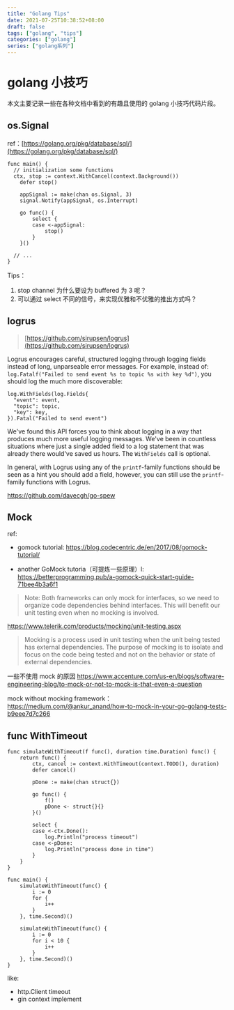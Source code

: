 ```yaml
---
title: "Golang Tips"
date: 2021-07-25T10:38:52+08:00
draft: false
tags: ["golang", "tips"]
categories: ["golang"]
series: ["golang系列"]
---
```


# golang 小技巧

本文主要记录一些在各种文档中看到的有趣且使用的 golang 小技巧代码片段。

## os.Signal

ref：[https://golang.org/pkg/database/sql/](https://golang.org/pkg/database/sql/)

```golang
func main() {
  // initialization some functions
  ctx, stop := context.WithCancel(context.Background())
	defer stop()

	appSignal := make(chan os.Signal, 3)
	signal.Notify(appSignal, os.Interrupt)

	go func() {
		select {
		case <-appSignal:
			stop()
		}
	}()
  
  // ...
}
```

Tips：

1. stop channel 为什么要设为 buffered 为 3 呢？
2. 可以通过 select 不同的信号，来实现优雅和不优雅的推出方式吗？



## logrus

> [https://github.com/sirupsen/logrus](https://github.com/sirupsen/logrus)

Logrus encourages careful, structured logging through logging fields instead of long, unparseable error messages. For example, instead of: `log.Fatalf("Failed to send event %s to topic %s with key %d")`, you should log the much more discoverable:

```golang
log.WithFields(log.Fields{
  "event": event,
  "topic": topic,
  "key": key,
}).Fatal("Failed to send event")
```

We've found this API forces you to think about logging in a way that produces much more useful logging messages. We've been in countless situations where just a single added field to a log statement that was already there would've saved us hours. The `WithFields` call is optional.

In general, with Logrus using any of the `printf`-family functions should be seen as a hint you should add a field, however, you can still use the `printf`-family functions with Logrus.



https://github.com/davecgh/go-spew



## Mock

ref:

- gomock tutorial: https://blog.codecentric.de/en/2017/08/gomock-tutorial/

- another GoMock tutoria（可提炼一些原理）l: https://betterprogramming.pub/a-gomock-quick-start-guide-71bee4b3a6f1

> Note: Both frameworks can only mock for interfaces, so we need to organize code dependencies behind interfaces. This will benefit our unit testing even when no mocking is involved.



https://www.telerik.com/products/mocking/unit-testing.aspx

> Mocking is a process used in unit testing when the unit being tested has external dependencies. The purpose of mocking is to isolate and focus on the code being tested and not on the behavior or state of external dependencies. 



一些不使用 mock 的原因 https://www.accenture.com/us-en/blogs/software-engineering-blog/to-mock-or-not-to-mock-is-that-even-a-question

mock without mocking framework： https://medium.com/@ankur_anand/how-to-mock-in-your-go-golang-tests-b9eee7d7c266



## func WithTimeout

```golang
func simulateWithTimeout(f func(), duration time.Duration) func() {
	return func() {
		ctx, cancel := context.WithTimeout(context.TODO(), duration)
		defer cancel()

		pDone := make(chan struct{})

		go func() {
			f()
			pDone <- struct{}{}
		}()

		select {
		case <-ctx.Done():
			log.Println("process timeout")
		case <-pDone:
			log.Println("process done in time")
		}
	}
}

func main() {
	simulateWithTimeout(func() {
		i := 0
		for {
			i++
		}
	}, time.Second)()

	simulateWithTimeout(func() {
		i := 0
		for i < 10 {
			i++
		}
	}, time.Second)()
}

```



like:

- http.Client timeout
- gin context implement





